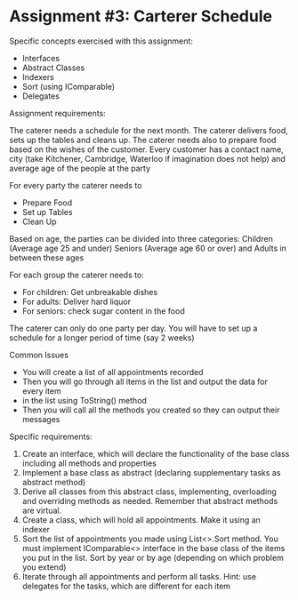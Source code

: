# Assignment #3: Carterer Schedule

Specific concepts exercised with this assignment:

* Interfaces
* Abstract Classes
* Indexers
* Sort (using IComparable)
* Delegates

Assignment requirements:

The caterer needs a schedule for the next month. The caterer delivers food, sets up the tables and cleans up. The caterer needs also to prepare food based on the wishes of the customer. Every customer has a contact name, city (take Kitchener, Cambridge, Waterloo if imagination does not help) and average age of the people at the party

For every party the caterer needs to

* Prepare Food
* Set up Tables
* Clean Up

Based on age, the parties can be divided into three categories:
Children (Average age 25 and under)
Seniors (Average age 60 or over) and
Adults in between these ages

For each group the caterer needs to:

* For children: Get unbreakable dishes
* For adults: Deliver hard liquor
* For seniors: check sugar content in the food

The caterer can only do one party per day. You will have to set up a schedule for a longer period of time (say 2 weeks)

Common Issues

* You will create a list of all appointments recorded
* Then you will go through all items in the list and output the data for every item
* in the list using ToString() method
* Then you will call all the methods you created so they can output their messages

Specific requirements:

1. Create an interface, which will declare the functionality of the base class including all methods and properties
2. Implement a base class as abstract (declaring supplementary tasks as abstract method)
3. Derive all classes from this abstract class, implementing, overloading and overriding methods as needed. Remember that abstract methods are virtual.
4. Create a class, which will hold all appointments. Make it using an indexer
5. Sort the list of appointments you made using List<>.Sort method. You must implement IComparable<> interface in the base class of the items you put in the list. Sort by year or by age (depending on which problem you extend)
6. Iterate through all appointments and perform all tasks. Hint: use delegates for the tasks, which are different for each item
